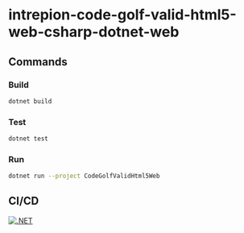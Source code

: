 # intrepion-code-golf-valid-html5-web-csharp-dotnet-web

## Commands

### Build

```bash
dotnet build
```

### Test

```bash
dotnet test
```

### Run

```bash
dotnet run --project CodeGolfValidHtml5Web
```

## CI/CD

[![.NET](https://github.com/intrepion/intrepion-hello-world-web-csharp-dotnet-web/actions/workflows/dotnet.yml/badge.svg?branch=main)](https://github.com/intrepion/intrepion-hello-world-web-csharp-dotnet-web/actions/workflows/dotnet.yml)
